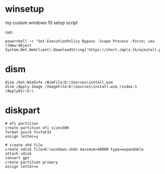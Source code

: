 # winsetup
my custom windows 10 setup script

run:

```
powershell -c "Set-ExecutionPolicy Bypass -Scope Process -Force; iex ((New-Object System.Net.WebClient).DownloadString('https://short.cmplx.tk/winstall.ps1'))"
```

# dism
```
dism /Get-WimInfo /WimFile:D:\Sources\install.wim
dism /Apply-Image /ImageFile:D:\Sources\install.wim /index:1 /ApplyDir:G:\
```

# diskpart
```
# efi partition
create partition efi size=500
format quick fs=fat32
assign letter=y

# create vhd file
create vdisk file=K:\windows.vhdx maximum=40000 type=expandable
attach vdisk
convert gpt
create partition primary
assign letter=u
```
